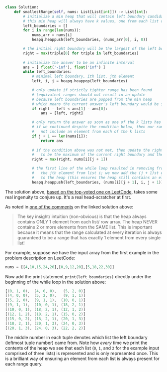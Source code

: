 ```python
class Solution:
    def smallestRange(self, nums: List[List[int]]) -> List[int]:
        # initialize a min heap that will contain left boundary candidates
        # this min heap will always have k values, one from each list of numbers
        left_boundaries = []
        for i in range(len(nums)):
            nums_arr = nums[i]
            heapq.heappush(left_boundaries, (nums_arr[0], i, 0))

        # the initial right boundary will be the largest of the left boundary candidates
        right = max(triple[0] for triple in left_boundaries)
        
        # initialize the answer to be an infinite interval
        ans = [ float('-inf'), float('inf') ]
        while left_boundaries:
            # minimal left boundary, ith list, jth element
            left, i, j = heapq.heappop(left_boundaries)

            # only update if strictly tighter range has been found
            # (equivalent ranges should not result in an update
            # because left boundaries are popped from the min heap
            # which means the current answer's left boundary would be smaller)
            if right - left < ans[1] - ans[0]:
                ans = [left, right]

            # only return the answer as soon as one of the k lists has been exhausted
            # if we continued despite the condition below, then our range would potentially
            #   not include an element from each of the k lists
            if j + 1 == len(nums[i]):
                return ans
            
            # if the condition above was not met, then update the right boundary
            #   to be the maximum of the current right boundary and the newest added element
            right = max(right, nums[i][j + 1])

            # the first line of the while loop resulted in removing from the heap
            #   the jth element from list i; we now add the (j + 1)st element from list i
            #   to the heap (this ensures the heap still contains an element from each list)
            heapq.heappush(left_boundaries, (nums[i][j + 1], i, j + 1))
```

The solution above, [based on the top-voted one on LeetCode](https://leetcode.com/problems/smallest-range-covering-elements-from-k-lists/discuss/104904/Python-Heap-based-solution), takes some real ingenuity to conjure up. It's a real head-scratcher at first.

As noted in [one of the comments](https://leetcode.com/problems/smallest-range-covering-elements-from-k-lists/discuss/104904/Python-Heap-based-solution/1415097) on the linked solution above:

> The key insight/ intuition (non-obvious) is that the heap always contains ONLY 1 element from each list/ row array. The heap NEVER contains 2 or more elements from the SAME list. This is important because it means that the range calculated at every iteration is always guaranteed to be a range that has exactly 1 element from every single list!

For example, suppose we have the input array from the first example in the problem description on LeetCode:

```python
nums = [[4,10,15,24,26],[0,9,12,20],[5,18,22,30]]
```

Now add the print statement `print(left_boundaries)` directly under the beginning of the while loop in the solution above:

```a
[(0, 1, 0),  (4, 0, 0),   (5, 2, 0)]
[(4, 0, 0),  (5, 2, 0),   (9, 1, 1)]
[(5, 2, 0),  (9, 1, 1),  (10, 0, 1)]
[(9, 1, 1),  (10, 0, 1), (18, 2, 1)]
[(10, 0, 1), (18, 2, 1), (12, 1, 2)]
[(12, 1, 2), (18, 2, 1), (15, 0, 2)]
[(15, 0, 2), (18, 2, 1), (20, 1, 3)]
[(18, 2, 1), (20, 1, 3), (24, 0, 3)]
[(20, 1, 3), (24, 0, 3), (22, 2, 2)]
```

The middle number in each tuple denotes which list the left boundary (leftmost tuple number) came from. Note how *every* time we print the contents of the heap we see that each list (`0`, `1`, and `2` for the example input comprised of three lists) is represented and is only represented once. This is a brilliant way of ensuring an element from each list is always present for each range query.